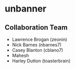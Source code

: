 # unbanner

## Collaboration Team

* Lawrence Brogan (zeonin)
* Nick Barnes (nbarnes7)
* Casey Blanton (cblano7)
* Mahesh
* Harley Dutton (toasterbrain)
